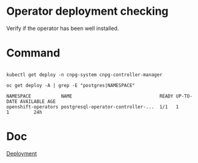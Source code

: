 
# Operator deployment checking

Verify if the operator has been well installed.

# Command

```

kubectl get deploy -n cnpg-system cnpg-controller-manager

oc get deploy -A | grep -E "postgres|NAMESPACE"

NAMESPACE           NAME                                READY UP-TO-DATE AVAILABLE AGE
openshift-operators postgresql-operator-controller-...  1/1   1          1         24h

```

# Doc

[Deployment](https://cloudnative-pg.io/documentation/1.25/installation_upgrade/#details-about-the-deployment)
